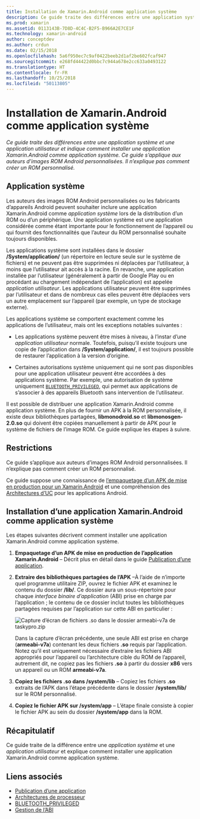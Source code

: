 ```yaml
---
title: Installation de Xamarin.Android comme application système
description: Ce guide traite des différences entre une application système et une application utilisateur et indique comment installer une application Xamarin.Android comme application système. Ce guide s’applique aux auteurs d’images ROM Android personnalisées. Il n’explique pas comment créer un ROM personnalisé.
ms.prod: xamarin
ms.assetid: 0113143B-7D8D-4C4C-B2F5-B966A2E7CE1F
ms.technology: xamarin-android
author: conceptdev
ms.author: crdun
ms.date: 02/15/2018
ms.openlocfilehash: 5a6f950ec7c9af0422beeb2d1af2be602fcaf947
ms.sourcegitcommit: e268fd44422d0bbc7c944a678e2cc633a0493122
ms.translationtype: HT
ms.contentlocale: fr-FR
ms.lasthandoff: 10/25/2018
ms.locfileid: "50113805"
---
```

# <a name="installing-xamarinandroid-as-a-system-app"></a>Installation de Xamarin.Android comme application système

_Ce guide traite des différences entre une application système et une application utilisateur et indique comment installer une application Xamarin.Android comme application système. Ce guide s’applique aux auteurs d’images ROM Android personnalisées. Il n’explique pas comment créer un ROM personnalisé._

## <a name="system-app"></a>Application système

Les auteurs des images ROM Android personnalisées ou les fabricants d’appareils Android peuvent souhaiter inclure une application Xamarin.Android comme _application système_ lors de la distribution d’un ROM ou d’un périphérique. Une application système est une application considérée comme étant importante pour le fonctionnement de l’appareil ou qui fournit des fonctionnalités que l’auteur du ROM personnalisé souhaite toujours disponibles.

Les applications système sont installées dans le dossier **/System/application/** (un répertoire en lecture seule sur le système de fichiers) et ne peuvent pas être supprimées ni déplacées par l’utilisateur, à moins que l’utilisateur ait accès à la racine. En revanche, une application installée par l’utilisateur (généralement à partir de Google Play ou en procédant au chargement indépendant de l’application) est appelée _application utilisateur_. Les applications utilisateur peuvent être supprimées par l’utilisateur et dans de nombreux cas elles peuvent être déplacées vers un autre emplacement sur l’appareil (par exemple, un type de stockage externe).

Les applications système se comportent exactement comme les applications de l’utilisateur, mais ont les exceptions notables suivantes :

- Les applications système peuvent être mises à niveau, à l’instar d’une _application utilisateur_ normale. Toutefois, puisqu’il existe toujours une copie de l’application dans **/System/application/**, il est toujours possible de restaurer l’application à la version d’origine.

- Certaines autorisations système uniquement qui ne sont pas disponibles pour une application utilisateur peuvent être accordées à des applications système. Par exemple, une autorisation de système uniquement [`BLUETOOTH_PRIVILEGED`](https://developer.android.com/reference/android/Manifest.permission.html#BLUETOOTH_PRIVILEGED), qui permet aux applications de s’associer à des appareils Bluetooth sans intervention de l’utilisateur.

Il est possible de distribuer une application Xamarin.Android comme application système. En plus de fournir un APK à la ROM personnalisée, il existe deux bibliothèques partagées, **libmonodroid.so** et **libmonosgen-2.0.so** qui doivent être copiées manuellement à partir de APK pour le système de fichiers de l’image ROM. Ce guide explique les étapes à suivre.

## <a name="restrictions"></a>Restrictions

Ce guide s’applique aux auteurs d’images ROM Android personnalisées. Il n’explique pas comment créer un ROM personnalisé.

Ce guide suppose une connaissance de [l’empaquetage d’un APK de mise en production pour un Xamarin.Android](~/android/deploy-test/publishing/index.md) et une compréhension des [Architectures d’UC](~/android/app-fundamentals/cpu-architectures.md) pour les applications Android.

## <a name="install-a-xamarinandroid-app-as-a-system-app"></a>Installation d’une application Xamarin.Android comme application système

Les étapes suivantes décrivent comment installer une application Xamarin.Android comme application système.

1. **Empaquetage d’un APK de mise en production de l’application Xamarin.Android** &ndash; Décrit plus en détail dans le guide [Publication d’une application](~/android/deploy-test/publishing/index.md).

2. **Extraire des bibliothèques partagées de l’APK** &ndash;À l’aide de n’importe quel programme utilitaire ZIP, ouvrez le fichier APK et examinez le contenu du dossier **/lib/**. Ce dossier aura un sous-répertoire pour chaque _interface binaire d’application_ (ABI) prise en charge par l’application ; le contenu de ce dossier inclut toutes les bibliothèques partagées requises par l’application sur cette ABI en particulier :

    ![Capture d’écran de fichiers .so dans le dossier armeabi-v7a de taskypro.zip](install-system-app-images/install-system-app-01.png)

   Dans la capture d’écran précédente, une seule ABI est prise en charge (**armeabi-v7a**) contenant les deux fichiers **.so** requis par l’application. Notez qu’il est uniquement nécessaire d’extraire les fichiers ABI appropriés pour l’appareil ou l’architecture cible du ROM de l’appareil, autrement dit, ne copiez pas les fichiers **.so** à partir du dossier **x86** vers un appareil ou un ROM  **armeabi-v7a**.

3. **Copiez les fichiers .so dans /system/lib** &ndash; Copiez les fichiers **.so** extraits de l’APK dans l’étape précédente dans le dossier **/system/lib/** sur le ROM personnalisé.

4. **Copiez le fichier APK sur /system/app** &ndash; L’étape finale consiste à copier le fichier APK au sein du dossier **/system/app** dans la ROM.


## <a name="summary"></a>Récapitulatif

Ce guide traite de la différence entre une _application système_ et une _application utilisateur_ et explique comment installer une application Xamarin.Android comme application système.



## <a name="related-links"></a>Liens associés

- [Publication d’une application](~/android/deploy-test/publishing/index.md)
- [Architectures de processeur](~/android/app-fundamentals/cpu-architectures.md)
- [BLUETOOTH_PRIVILEGED](https://developer.android.com/reference/android/Manifest.permission.html#BLUETOOTH_PRIVILEGED)
- [Gestion de l’ABI](https://developer.android.com/ndk~/abis.html)
